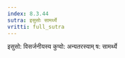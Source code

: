 ```yaml
---
index: 8.3.44
sutra: इसुसोः सामर्थ्ये
vritti: full_sutra
---
```


इसुसो: विसर्जनीयस्य कुप्वो: अन्यतरस्याम्  ष: सामर्थ्ये